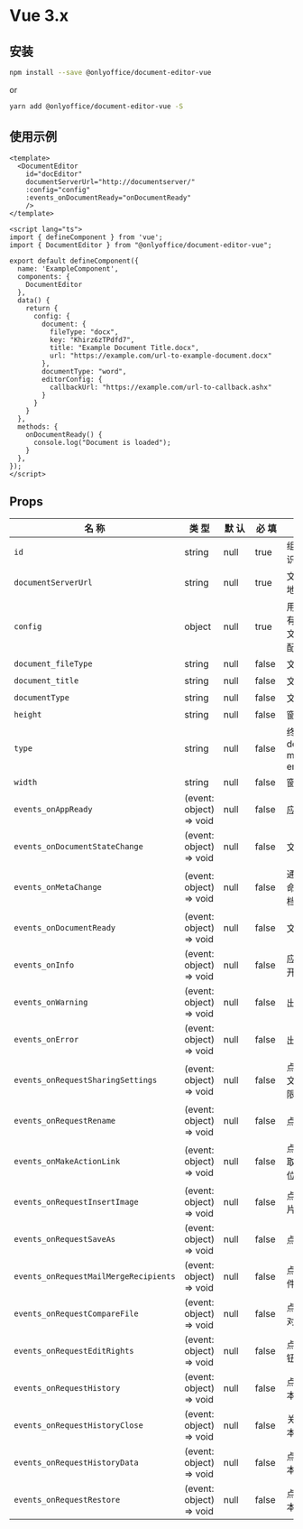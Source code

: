 # Vue 3.x

## 安装

```sh
npm install --save @onlyoffice/document-editor-vue
```
or

```sh
yarn add @onlyoffice/document-editor-vue -S
```

## 使用示例

```vue
<template>
  <DocumentEditor 
    id="docEditor" 
    documentServerUrl="http://documentserver/"
    :config="config"
    :events_onDocumentReady="onDocumentReady"
    /> 
</template>

<script lang="ts">
import { defineComponent } from 'vue';
import { DocumentEditor } from "@onlyoffice/document-editor-vue";
 
export default defineComponent({
  name: 'ExampleComponent',
  components: {
    DocumentEditor
  },
  data() {
    return {
      config: {
        document: {
          fileType: "docx",
          key: "Khirz6zTPdfd7",
          title: "Example Document Title.docx",
          url: "https://example.com/url-to-example-document.docx"
        },
        documentType: "word",
        editorConfig: {
          callbackUrl: "https://example.com/url-to-callback.ashx"
        }
      }
    }
  },
  methods: {
    onDocumentReady() {
      console.log("Document is loaded");
    }
  },
});
</script>
```

## Props


| 名 称 <div style="width:160px"></div> | 类 型 <div style="width:50px"></div>| 默 认 <div style="width:40px"></div>| 必 填 <div style="width:40px"></div>| 描 述 |
| ------------- | ------------- | ------------- | ------------- | ------------- |
| `id` | string | null | true | 组件唯一标识 |
| `documentServerUrl` | string | null | true | 文档服务器地址 |
| `config` | object | null | true | 用于打开带有token的文件的通用配置对象 | |
| `document_fileType` | string | null | false | 文件类型 |
| `document_title` | string | null | false | 文件名称|
| `documentType` | string | null | false | 文档类型 |
| `height` | string | null | false | 窗口高度 |
| `type` | string | null | false | 终端类型 desktop, mobile, embedded |
| `width` | string | null | false | 窗口宽度 |
| `events_onAppReady` | (event: object) => void | null | false | 应用初始化 |
| `events_onDocumentStateChange` | (event: object) => void | null | false | 文档修改 |
| `events_onMetaChange` | (event: object) => void | null | false | 通过meta命令更改文档的元信息 |
| `events_onDocumentReady` | (event: object) => void | null | false | 文档加载 |
| `events_onInfo` | (event: object) => void | null | false | 应用程序打开了文件 |
| `events_onWarning`| (event: object) => void | null | false | 出现警告 |
| `events_onError` | (event: object) => void | null | false | 出现错误 |
| `events_onRequestSharingSettings` | (event: object) => void | null | false | 点击置管理文档访问权限 |
| `events_onRequestRename` | (event: object) => void | null | false | 点击重命名 |
| `events_onMakeActionLink` | (event: object) => void | null | false | 点击书签获取链接，定位书签 |
| `events_onRequestInsertImage` | (event: object) => void | null | false | 点击插入图片 |
| `events_onRequestSaveAs` | (event: object) => void | null | false | 点击另存为 |
| `events_onRequestMailMergeRecipients` | (event: object) => void | null | false | 点击选择收件人数据 |
| `events_onRequestCompareFile` | (event: object) => void | null | false | 点击文档比对 |
| `events_onRequestEditRights` | (event: object) => void | null | false | 点击编辑按钮 |
| `events_onRequestHistory` | (event: object) => void | null | false | 点击历史版本 |
| `events_onRequestHistoryClose` | (event: object) => void | null | false | 关闭历史版本 |
| `events_onRequestHistoryData` | (event: object) => void | null | false | 点击特定版本 |
| `events_onRequestRestore` | (event: object) => void | null | false | 点击恢复版本按钮 |



<script setup>
import Footer from '../components/Footer.vue'
</script>

<Footer/>